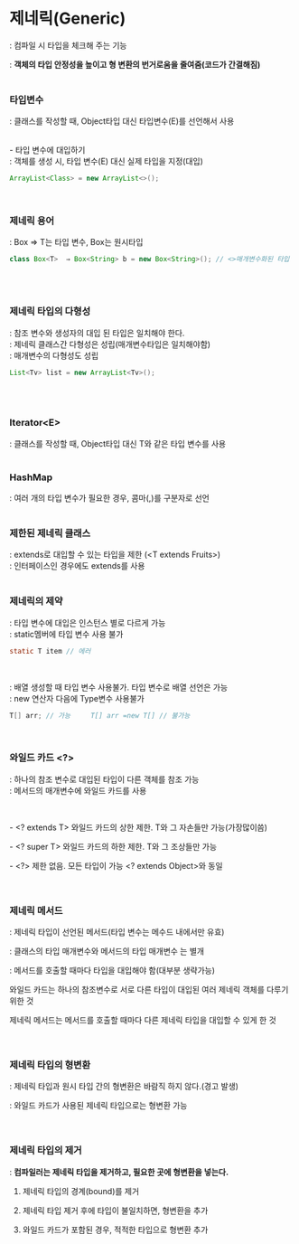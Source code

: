 # 제네릭(Generic)
: 컴파일 시 타입을 체크해 주는 기능

: **객체의 타입 안정성을 높이고 형 변환의 번거로움을 줄여줌(코드가 간결해짐)**
<br/>
<br/>


### 타입변수

: 클래스를 작성할 때, Object타입 대신 타입변수(E)를 선언해서 사용  
<br/>

\- 타입 변수에 대입하기  
: 객체를 생성 시, 타입 변수(E) 대신 실제 타입을 지정(대입)  
```java
ArrayList<Class> = new ArrayList<>();
```
<br/>


### **제네릭 용어**
: Box<T> ⇒ T는 타입 변수, Box는 원시타입  
```java
class Box<T>  ⇒ Box<String> b = new Box<String>(); // <>매개변수화된 타입
```
<br/>
<br/>


### **제네릭 타입의 다형성**  
: 참조 변수와 생성자의 대입 된 타입은 일치해야 한다.   
: 제네릭 클래스간 다형성은 성립(매개변수타입은 일치해야함)  
: 매개변수의 다형성도 성립  
```java
List<Tv> list = new ArrayList<Tv>();
```
<br/>
<br/>

### **Iterator\<E\>**

: 클래스를 작성할 때, Object타입 대신 T와 같은 타입 변수를 사용  
<br/>

### **HashMap**
: 여러 개의 타입 변수가 필요한 경우, 콤마(,)를 구분자로 선언  
<br/>

### **제한된 제네릭 클래스**
: extends로 대입할 수 있는 타입을 제한 (\<T extends Fruits\>)  
: 인터페이스인 경우에도 extends를 사용  
<br/>

### **제네릭의 제약**
: 타입 변수에 대입은 인스턴스 별로 다르게 가능  
: static멤버에 타입 변수 사용 불가  
```java
static T item // 에러
```  
<br/>

: 배열 생성할 때 타입 변수 사용불가. 타입 변수로 배열 선언은 가능  
: new 연산자 다음에 Type변수 사용불가  
```java
T[] arr; // 가능     T[] arr =new T[] // 불가능

```
<br/>

### **와일드 카드 \<?\>**

: 하나의 참조 변수로 대입된 타입이 다른 객체를 참조 가능  
: 메서드의 매개변수에 와일드 카드를 사용  

<br/> 

\- \<? extends T\> 와일드 카드의 상한 제한. T와 그 자손들만 가능(가장많이씀)  

\- \<? super T\> 와일드 카드의 하한 제한. T와 그 조상들만 가능  

\- \<?\> 제한 없음. 모든 타입이 가능 \<? extends Object\>와 동일  
<br/>
<br/>


### **제네릭 메서드**

: 제네릭 타입이 선언된 메서드(타입 변수는 메수드 내에서만 유효)  

: 클래스의 타입 매개변수<T>와 메서드의 타입 매개변수 <T>는 별개  

: 메서드를 호출할 때마다 타입을 대입해야 함(대부분 생략가능)  

와일드 카드는 하나의 참조변수로 서로 다른 타입이 대입된 여러 제네릭 객체를 다루기 위한 것  

제네릭 메서드는 메서드를 호출할 때마다 다른 제네릭 타입을 대입할 수 있게 한 것  
<br/>
<br/>

### **제네릭 타입의 형변환**

: 제네릭 타입과 원시 타입 간의 형변환은 바람직 하지 않다.(경고 발생)  

: 와일드 카드가 사용된 제네릭 타입으로는 형변환 가능  
<br/>
<br/>

### **제네릭 타입의 제거**

: **컴파일러는 제네릭 타입을 제거하고, 필요한 곳에 형변환을 넣는다.**  

1) 제네릭 타입의 경계(bound)를 제거  

2) 제네릭 타입 제거 후에 타입이 불일치하면, 형변환을 추가  

3) 와일드 카드가 포함된 경우, 적적한 타입으로 형변환 추가  
<br/>
<br/>